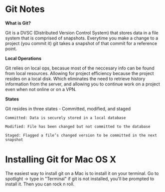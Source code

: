# Git Notes

**What is Git?**

Git is a DVSC (Distributed Version Control System) that stores data in a file system that is comprised of snapshots. Everytime you 
make a change to a project (you commit it) git takes a snapshot of that commit for a reference point.

**Local Operations**

Git relies on local ops, becasue most of the neccesary info can be found from local resources. Allowing for project efficiency
because the project resides on a local disk. Which eliminates the need to retrieve history information from the server, 
and allowing you to continue work on a project even when not online or on a VPN.

**States** 

Git resides in three states - Committed, modified, and staged 

    Committed: Data is securely stored in a local database

    Modified: File has been changed but not committed to the database

    Staged: Flagged a file’s changed version to be committed in the next snapshot
    
# Installing Git for Mac OS X

The easiest way to install git on a Mac is to install it on your terminal. Go to spotlight -> type in "Terminal" if git is not
installed, you'll be prompted to install it. Then you can rock n roll.

